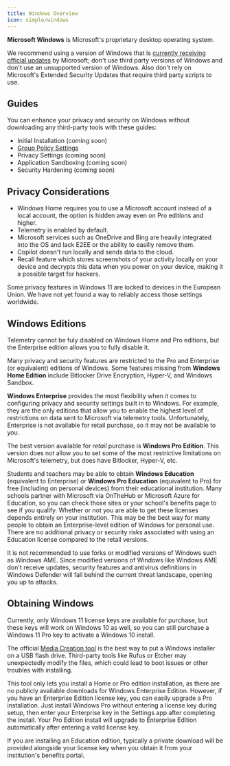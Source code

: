 ```yaml
---
title: Windows Overview
icon: simple/windows
---
```

**Microsoft Windows** is Microsoft's proprietary desktop operating system.

We recommend using a version of Windows that is [currently receiving official updates](https://learn.microsoft.com/lifecycle/products) by Microsoft; don't use third party versions of Windows and don't use an unsupported version of Windows. Also don't rely on Microsoft's Extended Security Updates that require third party scripts to use.

## Guides

You can enhance your privacy and security on Windows without downloading any third-party tools with these guides:

- Initial Installation (coming soon)
- [Group Policy Settings](group-policies.md)
- Privacy Settings (coming soon)
- Application Sandboxing (coming soon)
- Security Hardening (coming soon)

## Privacy Considerations

- Windows Home requires you to use a Microsoft account instead of a local account, the option is hidden away even on Pro editions and higher.
- Telemetry is enabled by default.
- Microsoft services such as OneDrive and Bing are heavily integrated into the OS and lack E2EE or the ability to easilly remove them.
- Copilot doesn't run locally and sends data to the cloud.
- Recall feature which stores screenshots of your activity locally on your device and decrypts this data when you power on your device, making it a possible target for hackers.

Some privacy features in Windows 11 are locked to devices in the European Union. We have not yet found a way to reliably access those settings worldwide.

## Windows Editions

Telemetry cannot be fuly disabled on Windows Home and Pro editions, but the Enterprise edition allows you to fully disable it.

Many privacy and security features are restricted to the Pro and Enterprise (or equivalent) editions of Windows. Some features missing from **Windows Home Edition** include Bitlocker Drive Encryption, Hyper-V, and Windows Sandbox.

**Windows Enterprise** provides the most flexibility when it comes to configuring privacy and security settings built in to Windows. For example, they are the only editions that allow you to enable the highest level of restrictions on data sent to Microsoft via telemetry tools. Unfortunately, Enterprise is not available for retail purchase, so it may not be available to you.

The best version available for *retail* purchase is **Windows Pro Edition**. This version does not allow you to set some of the most restrictive limitations on Microsoft's telemetry, but does have Bitlocker, Hyper-V, etc.

Students and teachers may be able to obtain **Windows Education** (equivalent to Enterprise) or **Windows Pro Education** (equivalent to Pro) for free (including on personal devices) from their educational institution. Many schools partner with Microsoft via OnTheHub or Microsoft Azure for Education, so you can check those sites or your school's benefits page to see if you qualify. Whether or not you are able to get these licenses depends entirely on your institution. This may be the best way for many people to obtain an Enterprise-level edition of Windows for personal use. There are no additional privacy or security risks associated with using an Education license compared to the retail versions.

It is not recommended to use forks or modified versions of Windows such as Windows AME. Since modified versions of Windows like Windows AME don't receive updates, security features and antivirus definitions in Windows Defender will fall behind the current threat landscape, opening you up to attacks.

## Obtaining Windows

Currently, only Windows 11 license keys are available for purchase, but these keys will work on Windows 10 as well, so you can still purchase a Windows 11 Pro key to activate a Windows 10 install.

The official [Media Creation tool](https://www.microsoft.com/software-download/windows10) is the best way to put a Windows installer on a USB flash drive. Third-party tools like Rufus or Etcher may unexpectedly modify the files, which could lead to boot issues or other troubles with installing.

This tool only lets you install a Home or Pro edition installation, as there are no publicly available downloads for Windows Enterprise Edition. However, if you have an Enterprise Edition license key, you can easily upgrade a Pro installation. Just install Windows Pro without entering a license key during setup, then enter your Enterprise key in the Settings app after completing the install. Your Pro Edition install will upgrade to Enterprise Edition automatically after entering a valid license key.

If you are installing an Education edition, typically a private download will be provided alongside your license key when you obtain it from your institution's benefits portal.
